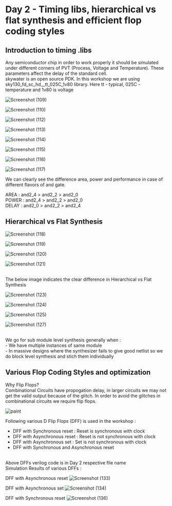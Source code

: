 # Day 2 - Timing libs, hierarchical vs flat synthesis and efficient flop coding styles

## Introduction to timing .libs

Any semiconductor chip in order to work properly it should be simulated under different corners of PVT (Process, Voltage and Temperature). These parameters affect the delay of the standard cell.
<br />
skywater is an open source PDK. In this workshop we are using sky130_fd_sc_hd__tt_025C_1v80 library. Here tt - typical, 025C - temperature and 1v80 is voltage


![Screenshot (109)](https://user-images.githubusercontent.com/48850794/165514565-ea50d13a-ecc0-42e0-b3e2-779c88bf2354.png)

![Screenshot (110)](https://user-images.githubusercontent.com/48850794/165514578-41f41352-1d5b-4ed0-b1a5-ab4ba92c8c6a.png)

![Screenshot (112)](https://user-images.githubusercontent.com/48850794/165514584-5d130516-4189-42db-a8c7-a2c443053fbf.png)

![Screenshot (113)](https://user-images.githubusercontent.com/48850794/165514595-eaf40e3a-881d-46ec-8f18-8e6c12823acc.png)

![Screenshot (114)](https://user-images.githubusercontent.com/48850794/165514602-3d3fe620-7439-415f-a514-c6a4ac48d438.png)

![Screenshot (115)](https://user-images.githubusercontent.com/48850794/165514607-49ba5b69-b5ed-41ce-ae75-a038afe63dfc.png)

![Screenshot (116)](https://user-images.githubusercontent.com/48850794/165514615-24e98f62-4c09-4dae-89e9-344c05ba707b.png)

![Screenshot (117)](https://user-images.githubusercontent.com/48850794/165514618-b3edf9cb-8259-4bf7-928d-67b541fd84bd.png)

We can clearly see the difference area, power and performance in case of different flavors of and gate.<br />

AREA  : and2_4 > and2_2 > and2_0 <br />
POWER : and2_4 > and2_2 > and2_0 <br />
DELAY : and2_0 > and2_2 > and2_4 <br />

## Hierarchical vs Flat Synthesis


![Screenshot (118)](https://user-images.githubusercontent.com/48850794/165683923-4f0349e4-5ab9-462e-81a1-453a098f289b.png)

![Screenshot (119)](https://user-images.githubusercontent.com/48850794/165683936-6e2aedd0-6e0f-4491-900d-05d7939ab638.png)

![Screenshot (120)](https://user-images.githubusercontent.com/48850794/165683942-cd327f43-70d4-4485-8c26-264ce89be0f3.png)

![Screenshot (121)](https://user-images.githubusercontent.com/48850794/165683946-725bf51d-db8b-460b-b338-57ff6c624870.png)

<br />
The below image indicates the clear difference in  Hierarchical vs Flat Synthesis <br />

![Screenshot (123)](https://user-images.githubusercontent.com/48850794/165687573-a3099473-09af-4fc5-836e-35d96e3da549.png)

![Screenshot (124)](https://user-images.githubusercontent.com/48850794/165687584-f2a68243-fd75-4b82-a414-b0e6d9ce04e6.png)

![Screenshot (125)](https://user-images.githubusercontent.com/48850794/165687586-77d6a2a7-b04a-4128-8797-9997ad9a53bc.png)

![Screenshot (127)](https://user-images.githubusercontent.com/48850794/165687592-cab4eff5-bd8c-46e8-8659-ee7f0abe3715.png)

<br />
We go for sub module level synthesis generally when : <br />
- We have multiple instances of same module <br />
- In massive designs where the synthesizer fails to give good netlist so we do block level synthesis and stich them individually <br />
 
## Various Flop Coding Styles and optimization

Why Flip Flops? <br />
Combinational Circuits have propogation delay, in larger circuits we may not get the valid output because of the glitch. In order to avoid the glitches in combinational circuits we require flip flops. 

![paint](https://user-images.githubusercontent.com/48850794/166100918-91351562-7db2-4ee5-9a53-70abbb6822c8.png)

Following various D Flip Flops (DFF) is used in the workshop : <br />
- DFF with Synchronous reset  : Reset is synchronous with clock
- DFF with Asynchronous reset : Reset is not synchronous with clock
- DFF with Asynchronous set   : Set is not synchronous with clock
- DFF with Synchronous and Asynchronous reset
<br />
Above DFFs verilog code is in Day 2 respective file name <br />
Simulation Results of various DFFs : <br />

DFF with Asynchronous reset
![Screenshot (133)](https://user-images.githubusercontent.com/48850794/166102425-7cdf8cf8-55cf-4bfc-8d62-1f1ab6851fb7.png)

DFF with Asynchronous set
![Screenshot (134)](https://user-images.githubusercontent.com/48850794/166102429-2f830672-abcf-4d6c-891b-8702cc361245.png)

DFF with Synchronous reset
![Screenshot (136)](https://user-images.githubusercontent.com/48850794/166102432-26685c9d-ea58-45bb-8271-b797435b23e8.png)
